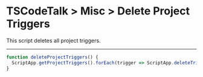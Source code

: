 # TSCodeTalk > Misc > Delete Project Triggers


This script deletes all project triggers.


---

```javascript
function deleteProjectTriggers() {
  ScriptApp.getProjectTriggers().forEach(trigger => ScriptApp.deleteTrigger(trigger));
}
```
